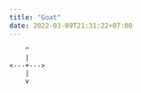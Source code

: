 ```yaml
---
title: "Goat"
date: 2022-03-09T21:31:22+07:00
---
```


```goat
    ^
    |
<---+--->
    |
    v
```
